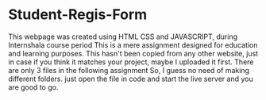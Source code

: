 # Student-Regis-Form
This webpage was created using HTML CSS and JAVASCRIPT, during Internshala course period
This is a mere assignment designed for education and learning purposes.
This hasn't been copied from any other website, just in case if you think it matches your project, maybe I uploaded it first.
There are only 3 files in the following assignment So, I guess no need of making different folders. just open the file in code and start the live server and you are good to go. 
